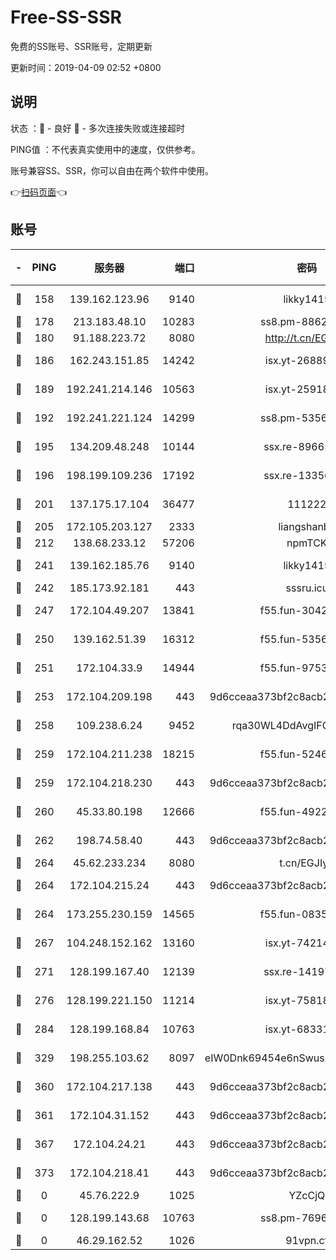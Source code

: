 # Free-SS-SSR

免费的SS账号、SSR账号，定期更新

更新时间：2019-04-09 02:52 +0800

## 说明

状态     ：🙂 - 良好 🙁 - 多次连接失败或连接超时

PING值   ：不代表真实使用中的速度，仅供参考。

账号兼容SS、SSR，你可以自由在两个软件中使用。

👉[扫码页面](https://liesauer.github.io/Free-SS-SSR/)👈

## 账号

|-|PING|服务器|端口|密码|加密方式|区域|
|:----:|:----:|:-----:|-----:|:----:|:----:|:----:|
|🙂|158|139.162.123.96|9140|likky1415|aes-256-cfb|JP|
|🙂|178|213.183.48.10|10283|ss8.pm-88628460|rc4-md5|RU|
|🙂|180|91.188.223.72|8080|http://t.cn/EGJIyrl|rc4-md5|RU|
|🙂|186|162.243.151.85|14242|isx.yt-26889865|aes-256-cfb|US|
|🙂|189|192.241.214.146|10563|isx.yt-25918764|aes-256-cfb|US|
|🙂|192|192.241.221.124|14299|ss8.pm-53565122|aes-256-cfb|US|
|🙂|195|134.209.48.248|10144|ssx.re-89665984|aes-256-cfb|US|
|🙂|196|198.199.109.236|17192|ssx.re-13356046|aes-256-cfb|US|
|🙂|201|137.175.17.104|36477|111222|aes-256-cfb|CN|
|🙂|205|172.105.203.127|2333|liangshanbo|chacha20|JP|
|🙂|212|138.68.233.12|57206|npmTCK|rc4-md5|US|
|🙂|241|139.162.185.76|9140|likky1415|aes-256-cfb|DE|
|🙂|242|185.173.92.181|443|sssru.icu|rc4-md5|RU|
|🙂|247|172.104.49.207|13841|f55.fun-30420526|aes-256-cfb|SG|
|🙂|250|139.162.51.39|16312|f55.fun-53567565|aes-256-cfb|SG|
|🙂|251|172.104.33.9|14944|f55.fun-97539524|aes-256-cfb|SG|
|🙂|253|172.104.209.198|443|9d6cceaa373bf2c8acb22e60b6a58be6|aes-256-cfb|US|
|🙂|258|109.238.6.24|9452|rqa30WL4DdAvgIFG6Fs3znzTa|aes-256-cfb|FR|
|🙂|259|172.104.211.238|18215|f55.fun-52464374|aes-256-cfb|US|
|🙂|259|172.104.218.230|443|9d6cceaa373bf2c8acb22e60b6a58be6|aes-256-cfb|US|
|🙂|260|45.33.80.198|12666|f55.fun-49224409|aes-256-cfb|US|
|🙂|262|198.74.58.40|443|9d6cceaa373bf2c8acb22e60b6a58be6|aes-256-cfb|US|
|🙂|264|45.62.233.234|8080|t.cn/EGJIyrl|rc4-md5|CA|
|🙂|264|172.104.215.24|443|9d6cceaa373bf2c8acb22e60b6a58be6|aes-256-cfb|US|
|🙂|264|173.255.230.159|14565|f55.fun-08354460|aes-256-cfb|US|
|🙂|267|104.248.152.162|13160|isx.yt-74214168|aes-256-cfb|SG|
|🙂|271|128.199.167.40|12139|ssx.re-14197752|aes-256-cfb|SG|
|🙂|276|128.199.221.150|11214|isx.yt-75818921|aes-256-cfb|SG|
|🙂|284|128.199.168.84|10763|isx.yt-68331101|aes-256-cfb|SG|
|🙂|329|198.255.103.62|8097|eIW0Dnk69454e6nSwuspv9DmS201tQ0D|aes-256-cfb|US|
|🙂|360|172.104.217.138|443|9d6cceaa373bf2c8acb22e60b6a58be6|aes-256-cfb|US|
|🙂|361|172.104.31.152|443|9d6cceaa373bf2c8acb22e60b6a58be6|aes-256-cfb|US|
|🙂|367|172.104.24.21|443|9d6cceaa373bf2c8acb22e60b6a58be6|aes-256-cfb|US|
|🙁|373|172.104.218.41|443|9d6cceaa373bf2c8acb22e60b6a58be6|aes-256-cfb|US|
|🙁|0|45.76.222.9|1025|YZcCjQ|rc4-md5|JP|
|🙁|0|128.199.143.68|10763|ss8.pm-76962074|aes-256-cfb|SG|
|🙁|0|46.29.162.52|1026|91vpn.cf|rc4-md5|RU|
